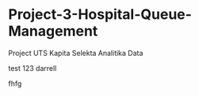 # Project-3-Hospital-Queue-Management
Project UTS Kapita Selekta Analitika Data




test 123 darrell

fhfg